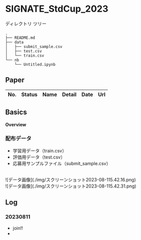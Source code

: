 # SIGNATE_StdCup_2023

ディレクトリ ツリー
```
.
├── README.md
├── data
│   ├── submit_sample.csv
│   ├── test.csv
│   └── train.csv
└── nb
    └── Untitled.ipynb
```
## Paper
|No.|Status|Name|Detail|Date|Url|
|---|---|---|---|---|---|

## Basics
**Overview**

### 配布データ
- 学習用データ（train.csv）
- 評価用データ（test.csv）
- 応募用サンプルファイル（submit_sample.csv）
<br>
![データ画像](./img/スクリーンショット2023-08-115.42.16.png)
<br>
![データ画像](./img/スクリーンショット2023-08-115.42.31.png)

## Log
### 20230811
- join!!
- 
